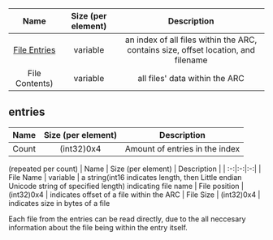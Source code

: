 | Name | Size (per element) | Description |
| :-:|:-:|:-:|
| [File Entries](./ARC.md#entries) | variable | an index of all files within the ARC, contains size, offset location, and filename
| File Contents) | variable | all files' data within the ARC


## entries


| Name | Size (per element) | Description |
| :-:|:-:|:-:|
| Count | (int32)0x4 | Amount of entries in the index

(repeated per count)
| Name | Size (per element) | Description |
| :-:|:-:|:-:|
| File Name | variable | a string(int16 indicates length, then Little endian Unicode string of specified length) indicating file name
| File position | (int32)0x4 | indicates offset of a file within the ARC
| File Size | (int32)0x4 | indicates size in bytes of a file

Each file from the entries can be read directly, due to the all neccesary information about the file being within the entry itself.

